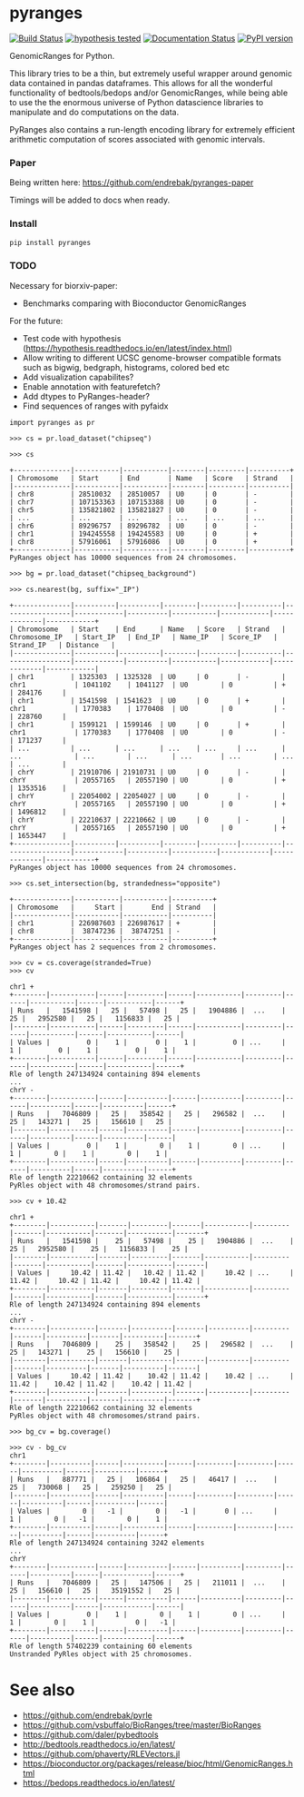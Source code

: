 # pyranges

[![Build Status](https://travis-ci.org/endrebak/pyranges.svg?branch=master)](https://travis-ci.org/endrebak/pyranges) [![hypothesis tested](https://img.shields.io/badge/hypothesis-tested-brightgreen.svg)](http://hypothesis.readthedocs.io/) [![Documentation Status](https://readthedocs.org/projects/pyranges/badge/?version=latest)](https://pyranges.readthedocs.io/?badge=latest) [![PyPI version](https://badge.fury.io/py/pyranges.svg)](https://badge.fury.io/py/pyranges)

GenomicRanges for Python.

This library tries to be a thin, but extremely useful wrapper around genomic data contained in pandas dataframes. This allows for all the wonderful functionality of bedtools/bedops and/or GenomicRanges, while being able to use the the enormous universe of Python datascience libraries to manipulate and do computations on the data.

PyRanges also contains a run-length encoding library for extremely efficient arithmetic computation of scores associated with genomic intervals.

### Paper

Being written here: https://github.com/endrebak/pyranges-paper

Timings will be added to docs when ready.

### Install

```bash
pip install pyranges
```

### TODO

Necessary for biorxiv-paper:

* Benchmarks comparing with Bioconductor GenomicRanges

For the future:

* Test code with hypothesis (https://hypothesis.readthedocs.io/en/latest/index.html)
* Allow writing to different UCSC genome-browser compatible formats such as
  bigwig, bedgraph, histograms, colored bed etc
* Add visualization capabilites?
* Enable annotation with featurefetch?
* Add dtypes to PyRanges-header?
* Find sequences of ranges with pyfaidx

```
import pyranges as pr

>>> cs = pr.load_dataset("chipseq")

>>> cs

+--------------|-----------|-----------|--------|---------|----------+
| Chromosome   | Start     | End       | Name   | Score   | Strand   |
|--------------|-----------|-----------|--------|---------|----------|
| chr8         | 28510032  | 28510057  | U0     | 0       | -        |
| chr7         | 107153363 | 107153388 | U0     | 0       | -        |
| chr5         | 135821802 | 135821827 | U0     | 0       | -        |
| ...          | ...       | ...       | ...    | ...     | ...      |
| chr6         | 89296757  | 89296782  | U0     | 0       | -        |
| chr1         | 194245558 | 194245583 | U0     | 0       | +        |
| chr8         | 57916061  | 57916086  | U0     | 0       | +        |
+--------------|-----------|-----------|--------|---------|----------+
PyRanges object has 10000 sequences from 24 chromosomes.

>>> bg = pr.load_dataset("chipseq_background")

>>> cs.nearest(bg, suffix="_IP")

+--------------|----------|----------|--------|---------|----------|-----------------|------------|----------|-----------|------------|-------------|------------+
| Chromosome   | Start    | End      | Name   | Score   | Strand   | Chromosome_IP   | Start_IP   | End_IP   | Name_IP   | Score_IP   | Strand_IP   | Distance   |
|--------------|----------|----------|--------|---------|----------|-----------------|------------|----------|-----------|------------|-------------|------------|
| chr1         | 1325303  | 1325328  | U0     | 0       | -        | chr1            | 1041102    | 1041127  | U0        | 0          | +           | 284176     |
| chr1         | 1541598  | 1541623  | U0     | 0       | +        | chr1            | 1770383    | 1770408  | U0        | 0          | -           | 228760     |
| chr1         | 1599121  | 1599146  | U0     | 0       | +        | chr1            | 1770383    | 1770408  | U0        | 0          | -           | 171237     |
| ...          | ...      | ...      | ...    | ...     | ...      | ...             | ...        | ...      | ...       | ...        | ...         | ...        |
| chrY         | 21910706 | 21910731 | U0     | 0       | -        | chrY            | 20557165   | 20557190 | U0        | 0          | +           | 1353516    |
| chrY         | 22054002 | 22054027 | U0     | 0       | -        | chrY            | 20557165   | 20557190 | U0        | 0          | +           | 1496812    |
| chrY         | 22210637 | 22210662 | U0     | 0       | -        | chrY            | 20557165   | 20557190 | U0        | 0          | +           | 1653447    |
+--------------|----------|----------|--------|---------|----------|-----------------|------------|----------|-----------|------------|-------------|------------+
PyRanges object has 10000 sequences from 24 chromosomes.

>>> cs.set_intersection(bg, strandedness="opposite")

+--------------|-----------|-----------|----------+
| Chromosome   |     Start |       End | Strand   |
|--------------|-----------|-----------|----------|
| chr1         | 226987603 | 226987617 | +        |
| chr8         |  38747236 |  38747251 | -        |
+--------------|-----------|-----------|----------+
PyRanges object has 2 sequences from 2 chromosomes.

>>> cv = cs.coverage(stranded=True)
>>> cv

chr1 +
+--------|-----------|------|---------|------|-----------|---------|------|-----------|------|-----------|------+
| Runs   |   1541598 |   25 |   57498 |   25 |   1904886 |  ...    |   25 |   2952580 |   25 |   1156833 |   25 |
|--------|-----------|------|---------|------|-----------|---------|------|-----------|------|-----------|------|
| Values |         0 |    1 |       0 |    1 |         0 | ...     |    1 |         0 |    1 |         0 |    1 |
+--------|-----------|------|---------|------|-----------|---------|------|-----------|------|-----------|------+
Rle of length 247134924 containing 894 elements
...
chrY -
+--------|-----------|------|----------|------|----------|---------|------|----------|------|----------|------+
| Runs   |   7046809 |   25 |   358542 |   25 |   296582 |  ...    |   25 |   143271 |   25 |   156610 |   25 |
|--------|-----------|------|----------|------|----------|---------|------|----------|------|----------|------|
| Values |         0 |    1 |        0 |    1 |        0 | ...     |    1 |        0 |    1 |        0 |    1 |
+--------|-----------|------|----------|------|----------|---------|------|----------|------|----------|------+
Rle of length 22210662 containing 32 elements
PyRles object with 48 chromosomes/strand pairs.

>>> cv + 10.42

chr1 +
+--------|-----------|-------|---------|-------|-----------|---------|-------|-----------|-------|-----------|-------+
| Runs   |   1541598 |    25 |   57498 |    25 |   1904886 |  ...    |    25 |   2952580 |    25 |   1156833 |    25 |
|--------|-----------|-------|---------|-------|-----------|---------|-------|-----------|-------|-----------|-------|
| Values |     10.42 | 11.42 |   10.42 | 11.42 |     10.42 | ...     | 11.42 |     10.42 | 11.42 |     10.42 | 11.42 |
+--------|-----------|-------|---------|-------|-----------|---------|-------|-----------|-------|-----------|-------+
Rle of length 247134924 containing 894 elements
...
chrY -
+--------|-----------|-------|----------|-------|----------|---------|-------|----------|-------|----------|-------+
| Runs   |   7046809 |    25 |   358542 |    25 |   296582 |  ...    |    25 |   143271 |    25 |   156610 |    25 |
|--------|-----------|-------|----------|-------|----------|---------|-------|----------|-------|----------|-------|
| Values |     10.42 | 11.42 |    10.42 | 11.42 |    10.42 | ...     | 11.42 |    10.42 | 11.42 |    10.42 | 11.42 |
+--------|-----------|-------|----------|-------|----------|---------|-------|----------|-------|----------|-------+
Rle of length 22210662 containing 32 elements
PyRles object with 48 chromosomes/strand pairs.

>>> bg_cv = bg.coverage()

>>> cv - bg_cv
chr1
+--------|----------|------|----------|------|---------|---------|------|----------|------|----------|------+
| Runs   |   887771 |   25 |   106864 |   25 |   46417 |  ...    |   25 |   730068 |   25 |   259250 |   25 |
|--------|----------|------|----------|------|---------|---------|------|----------|------|----------|------|
| Values |        0 |   -1 |        0 |   -1 |       0 | ...     |    1 |        0 |   -1 |        0 |    1 |
+--------|----------|------|----------|------|---------|---------|------|----------|------|----------|------+
Rle of length 247134924 containing 3242 elements
...
chrY
+--------|-----------|------|----------|------|----------|---------|------|----------|------|------------|------+
| Runs   |   7046809 |   25 |   147506 |   25 |   211011 |  ...    |   25 |   156610 |   25 |   35191552 |   25 |
|--------|-----------|------|----------|------|----------|---------|------|----------|------|------------|------|
| Values |         0 |    1 |        0 |    1 |        0 | ...     |    1 |        0 |    1 |          0 |   -1 |
+--------|-----------|------|----------|------|----------|---------|------|----------|------|------------|------+
Rle of length 57402239 containing 60 elements
Unstranded PyRles object with 25 chromosomes.
```

# See also

* https://github.com/endrebak/pyrle
* https://github.com/vsbuffalo/BioRanges/tree/master/BioRanges
* https://github.com/daler/pybedtools
* http://bedtools.readthedocs.io/en/latest/
* https://github.com/phaverty/RLEVectors.jl
* https://bioconductor.org/packages/release/bioc/html/GenomicRanges.html
* https://bedops.readthedocs.io/en/latest/
